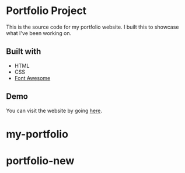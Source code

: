 # Portfolio Project

This is the source code for my portfolio website. I built this to showcase what I've been working on.

## Built with

- HTML
- CSS
- [Font Awesome](https://fontawesome.com/)

## Demo

You can visit the website by going [here](.netlify.app/).

# my-portfolio
# portfolio-new
